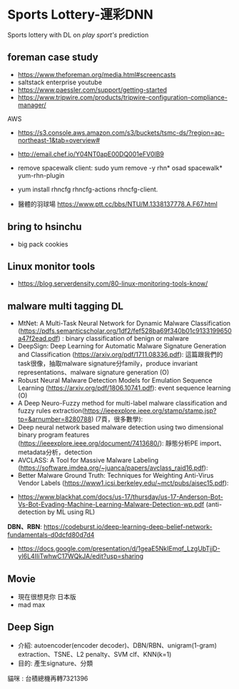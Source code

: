 # Sports Lottery-運彩DNN
Sports lottery with DL on *play sport's* prediction


## foreman case study
- https://www.theforeman.org/media.html#screencasts
- saltstack enterprise youtube
- https://www.paessler.com/support/getting-started
- https://www.tripwire.com/products/tripwire-configuration-compliance-manager/

AWS
- https://s3.console.aws.amazon.com/s3/buckets/tsmc-ds/?region=ap-northeast-1&tab=overview#
- http://email.chef.io/Y04NT0apE00DQ001eFV0lB9

- remove spacewalk client:   sudo yum remove -y  rhn* osad spacewalk* yum-rhn-plugin
-  yum install rhncfg rhncfg-actions rhncfg-client.

- 醫體的羽球場 https://www.ptt.cc/bbs/NTU/M.1338137778.A.F67.html

## bring to hsinchu
- big pack cookies

## Linux monitor tools
- https://blog.serverdensity.com/80-linux-monitoring-tools-know/

## malware multi tagging DL
* MtNet: A Multi-Task Neural Network for
Dynamic Malware Classification (https://pdfs.semanticscholar.org/1df2/fef528ba69f340b01c9133199650a47f2ead.pdf) : binary classification of benign or malware
* DeepSign: Deep Learning for Automatic Malware
Signature Generation and Classification (https://arxiv.org/pdf/1711.08336.pdf): 這篇跟我們的task很像，抽取malware signature分family，produce invariant representations、malware signature generation (O)
* Robust Neural Malware Detection Models for Emulation Sequence Learning (https://arxiv.org/pdf/1806.10741.pdf): event sequence learning (O)
* A Deep Neuro-Fuzzy method for multi-label malware classification and fuzzy rules extraction(https://ieeexplore.ieee.org/stamp/stamp.jsp?tp=&arnumber=8280788) (7頁，很多數學): 
* Deep neural network based malware detection using two dimensional binary program features  (https://ieeexplore.ieee.org/document/7413680/): 靜態分析PE import、metadata分析，detection
* AVCLASS: A Tool for Massive Malware Labeling (https://software.imdea.org/~juanca/papers/avclass_raid16.pdf): 
* Better Malware Ground Truth: Techniques for Weighting Anti-Virus Vendor Labels (https://www1.icsi.berkeley.edu/~mct/pubs/aisec15.pdf): 
- https://www.blackhat.com/docs/us-17/thursday/us-17-Anderson-Bot-Vs-Bot-Evading-Machine-Learning-Malware-Detection-wp.pdf (anti-detection by ML using RL)

**DBN、RBN**: https://codeburst.io/deep-learning-deep-belief-network-fundamentals-d0dcfd80d7d4
* https://docs.google.com/presentation/d/1geaE5NkIEmqf_LzgUbTjjD-yI6L4IIiTwhwC17WQkJA/edit?usp=sharing

## Movie ##
- 現在很想見你 日本版
- mad max

## Deep Sign ##
- 介紹: autoencoder(encoder decoder)、DBN/RBN、unigram(1-gram) extraction、TSNE、L2 penalty、SVM clf、KNN(k=1)
- 目的: 產生signature、分類

貓咪 : 台積總機再轉7321396
